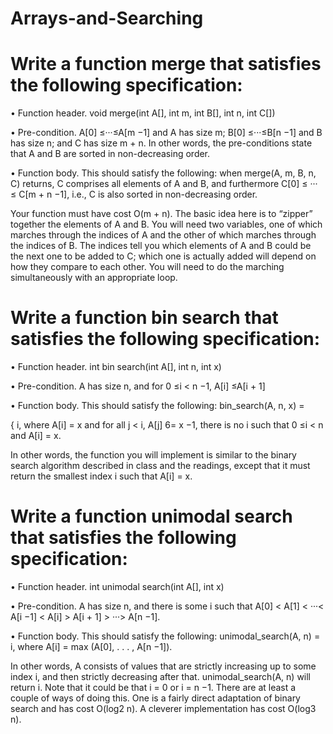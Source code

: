 # Arrays-and-Searching

# Write a function merge that satisfies the following specification:

• Function header. void merge(int A[], int m, int B[], int n, int C[])

• Pre-condition. A[0] ≤···≤A[m −1] and A has size m; B[0] ≤···≤B[n −1] and B has
size n; and C has size m + n. In other words, the pre-conditions state that A and B are
sorted in non-decreasing order.

• Function body. This should satisfy the following: when merge(A, m, B, n, C) returns, C
comprises all elements of A and B, and furthermore C[0] ≤ ··· ≤ C[m + n −1], i.e., C is
also sorted in non-decreasing order.

Your function must have cost O(m + n). The basic idea here is to “zipper” together the elements
of A and B. You will need two variables, one of which marches through the indices of A and
the other of which marches through the indices of B. The indices tell you which elements of A
and B could be the next one to be added to C; which one is actually added will depend on how
they compare to each other. You will need to do the marching simultaneously with an appropriate
loop.

# Write a function bin search that satisfies the following specification:

• Function header. int bin search(int A[], int n, int x)

• Pre-condition. A has size n, and for 0 ≤i < n −1, A[i] ≤A[i + 1]

• Function body. This should satisfy the following:
bin_search(A, n, x) =

{
i, where A[i] = x and for all j < i, A[j] 6= x
−1, there is no i such that 0 ≤i < n and A[i] = x.

In other words, the function you will implement is similar to the binary search algorithm described
in class and the readings, except that it must return the smallest index i such that A[i] = x.

# Write a function unimodal search that satisfies the following specification:

• Function header. int unimodal search(int A[], int x)

• Pre-condition. A has size n, and there is some i such that
A[0] < A[1] < ···< A[i −1] < A[i] > A[i + 1] > ···> A[n −1].

• Function body. This should satisfy the following:
unimodal_search(A, n) = i, where A[i] = max (A[0], . . . , A[n −1]).

In other words, A consists of values that are strictly increasing up to some index i, and then
strictly decreasing after that. unimodal_search(A, n) will return i. Note that it could be that i = 0
or i = n −1. There are at least a couple of ways of doing this. One is a fairly direct adaptation of
binary search and has cost O(log2 n). A cleverer implementation has cost O(log3 n).

